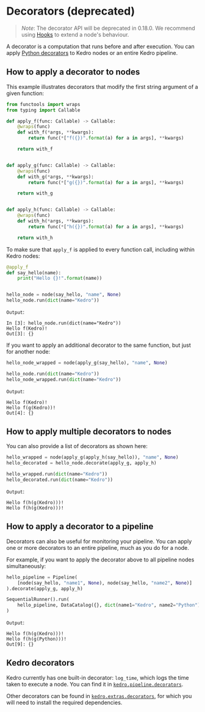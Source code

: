 # Decorators (deprecated)

> _Note_: The decorator API will be deprecated in 0.18.0. We recommend using [Hooks](./02_hooks.md#use-hooks-to-extend-a-node-s-behaviour) to extend a node's behaviour.

A decorator is a computation that runs before and after execution. You can apply [Python decorators](https://wiki.python.org/moin/PythonDecorators) to Kedro nodes or an entire Kedro pipeline.

## How to apply a decorator to nodes

This example illustrates decorators that modify the first string argument of a given function:

```python
from functools import wraps
from typing import Callable

def apply_f(func: Callable) -> Callable:
    @wraps(func)
    def with_f(*args, **kwargs):
        return func(*["f({})".format(a) for a in args], **kwargs)

    return with_f


def apply_g(func: Callable) -> Callable:
    @wraps(func)
    def with_g(*args, **kwargs):
        return func(*["g({})".format(a) for a in args], **kwargs)

    return with_g


def apply_h(func: Callable) -> Callable:
    @wraps(func)
    def with_h(*args, **kwargs):
        return func(*["h({})".format(a) for a in args], **kwargs)

    return with_h
```

To make sure that `apply_f` is applied to every function call, including within Kedro nodes:

```python
@apply_f
def say_hello(name):
    print("Hello {}!".format(name))


hello_node = node(say_hello, "name", None)
hello_node.run(dict(name="Kedro"))
```

`Output`:

```console
In [3]: hello_node.run(dict(name="Kedro"))
Hello f(Kedro)!
Out[3]: {}
```

If you want to apply an additional decorator to the same function, but just for another node:

```python
hello_node_wrapped = node(apply_g(say_hello), "name", None)

hello_node.run(dict(name="Kedro"))
hello_node_wrapped.run(dict(name="Kedro"))
```

`Output`:

```console
Hello f(Kedro)!
Hello f(g(Kedro))!
Out[4]: {}
```

## How to apply multiple decorators to nodes

You can also provide a list of decorators as shown here:

```python
hello_wrapped = node(apply_g(apply_h(say_hello)), "name", None)
hello_decorated = hello_node.decorate(apply_g, apply_h)

hello_wrapped.run(dict(name="Kedro"))
hello_decorated.run(dict(name="Kedro"))
```

`Output`:

```console
Hello f(h(g(Kedro)))!
Hello f(h(g(Kedro)))!
```

## How to apply a decorator to a pipeline

Decorators can also be useful for monitoring your pipeline. You can apply one or more decorators to an entire pipeline, much as you do for a node.

For example, if you want to apply the decorator above to all pipeline nodes simultaneously:

```python
hello_pipeline = Pipeline(
    [node(say_hello, "name1", None), node(say_hello, "name2", None)]
).decorate(apply_g, apply_h)

SequentialRunner().run(
    hello_pipeline, DataCatalog({}, dict(name1="Kedro", name2="Python"))
)
```

`Output`:

```console
Hello f(h(g(Kedro)))!
Hello f(h(g(Python)))!
Out[9]: {}
```

## Kedro decorators

Kedro currently has one built-in decorator: `log_time`, which logs the time taken to execute a node. You can find it in [`kedro.pipeline.decorators`](/kedro.pipeline.decorators.log_time).

Other decorators can be found in [`kedro.extras.decorators`](/kedro.extras.decorators), for which you will need to install the required dependencies.
